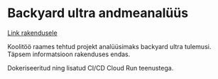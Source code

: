 # Backyard ultra andmeanalüüs

[Link rakendusele](https://backyard.ruul.ee)

Koolitöö raames tehtud projekt analüüsimaks backyard ultra tulemusi. Täpsem informatsioon rakenduses endas.

Dokeriseeritud ning lisatud CI/CD Cloud Run teenustega.
